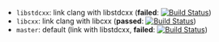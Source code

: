 * `libstdcxx`: link clang with libstdcxx (**failed**: [![Build Status][branch_libstdcxx]][repo])
* `libcxx`: link clang with libcxx (**passed**: [![Build Status][branch_libcxx]][repo])
* `master`: default (link with libstdcxx, **failed**: [![Build Status][branch_master]][repo])

[branch_libstdcxx]: https://travis-ci.org/travis-ci-tester/travis-test-clang-mac-cxx-11.png?branch=libstdcxx
[branch_libcxx]: https://travis-ci.org/travis-ci-tester/travis-test-clang-mac-cxx-11.png?branch=libcxx
[branch_master]: https://travis-ci.org/travis-ci-tester/travis-test-clang-mac-cxx-11.png?branch=master
[repo]: https://travis-ci.org/travis-ci-tester/travis-test-clang-mac-cxx-11
